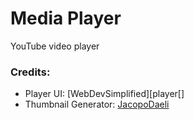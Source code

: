 # Media Player
YouTube video player


### Credits:
- Player UI: [WebDevSimplified][player[]
- Thumbnail Generator: [JacopoDaeli][gist]

[player]: https://github.com/WebDevSimplified/youtube-video-player-clone
[gist]: https://gist.github.com/JacopoDaeli/c5680f44e2e3c65affc2e27819256241
